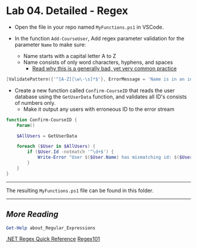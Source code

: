 # Lab 04. Detailed - Regex

- Open the file in your repo named `MyFunctions.ps1` in VSCode.

- In the function `Add-CourseUser`, Add regex parameter validation for the parameter `Name` to make sure:
  - Name starts with a capital letter A to Z
  - Name consists of only word characters, hyphens, and spaces
    - [Read why this is a generally bad, yet very common practice](https://www.kalzumeus.com/2010/06/17/falsehoods-programmers-believe-about-names/)

```PowerShell
[ValidatePattern({'^[A-Z][\w\-\s]*$'}, ErrorMessage = 'Name is in an incorrect format')]
```

- Create a new function called `Confirm-CourseID` that reads the user database using the `GetUserData` function, and validates all ID's consists of numbers only.
  - Make it output any users with erroneous ID to the error stream

```PowerShell
function Confirm-CourseID {
    Param()

    $AllUsers = GetUserData

    foreach ($User in $AllUsers) {
        if ($User.Id -notmatch '^\d+$') {
            Write-Error "User $($User.Name) has mismatching id: $($User.Id)"
        }
    }
}
```

---

The resulting `MyFunctions.ps1` file can be found in this folder.

---

## *More Reading*

```PowerShell
Get-Help about_Regular_Expressions
```

[.NET Regex Quick Reference](https://docs.microsoft.com/en-us/dotnet/standard/base-types/regular-expression-language-quick-reference)
[Regex101](https://regex101.com/)
